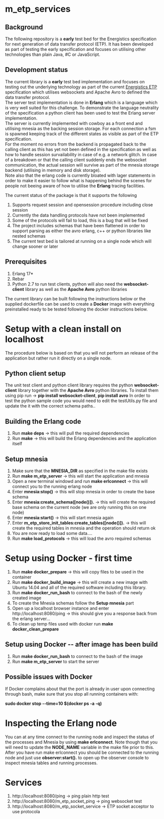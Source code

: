 m_etp_services
==============

Background
--------------
The following repository is a **early** test bed for the Energistics specification for next generation of data transfer protocol (ETP). It has been developed as part of testing the early specification and focuses on utilising other technologies than plain Java, #C or JavaScript. 

Development status
-------------------
The current library is a **early** test bed implementation and focuses on testing out the underlying technology as part of the current [Energistics ETP](http://www.energistics.org/standards-portfolio/energistics-transfer-protocol) specification which utilises websockets and Apache Avro to defined the data transfer protocol.   
The server test implementation is done in **Erlang** which is a language which is very well suited for this challenge. To demonstrate the language neutrality of the specification a python client has been used to test the Erlang server implementation.  
The server is currently implemented with cowboy as a front end and utilising mnesia as the backing session storage. For each connection a fsm is spawned keeping track of the different states as visible as part of the ETP specification.  
For the moment no errors from the backend is propagated back to the calling client as this has yet not been defined in the specification as well as how to handle session survailability in case of e.g. a network glitch. In case of a breakdown or that the calling client suddenly ends the websocket communication, the actual session will survive as part of the mnesia storage backend (utilising in memory and disk storage).  
Note also that the erlang code is currently bloated with lager statements in order to make it easier to follow what is happening behind the scenes for people not beeing aware of how to utilise the **Erlang** tracing facilities.

The current status of the package is that it supports the following

1. Supports request session and opensession procedure including close session
2. Currently the data handling protocols have not been implemented
3. Some of the protocols will fail to load, this is a bug that will be fixed
4. The project includes schemas that have been flattened in order to support parsing as either the avro erlang, c++ or python libraries like nested schemas
5. The current test bed is tailored at running on a single node which will change sooner or later 

Prerequisites
---------------
1. Erlang 17*
2. Rebar
3. Python 2.7 to run test clients, python will also need the **websocket-client** library as well as the **Apache Avro** python libraries

The current library can be built following the instructions below or the supplied dockerfile can be used to create a **Docker** image with everything preinstalled ready to be tested following the docker instructions below.

Setup with a clean install on localhost
================

The procedure below is based on that you will not perform an release of the application but rather run it directly on a single node.

Python client setup
-------------------------

The unit test client and python client library requires the python **websocket-client** library together with the **Apache Avro** python libraries. To install them using pip run ->  **pip install websocket-client**, **pip install avro**
In order to test the python sample code you would need to edit the testUtils.py file and update the it with the correct schema paths..


Building the Erlang code
------------------------

1. Run **make deps** -> this will pull the required dependencies 
2. Run **make** -> this will build the Erlang dependencies and the application itself

Setup mnesia
----------------------

1. Make sure that the **MNESIA_DIR** as specified in the make file exists
2. Run **make m_etp_server** -> this will start the application and mnesia
3. Open a new terminal windowd and run **make erlconnect** -> this will connect you to the running erlang node
4. Enter **mnesia:stop()** -> this will stop mnesia in order to create the base schema
5. Enter **mnesia:create_schema([node()]).** -> this will create the required base schema on the current node (we are only running this on one node)
6. Enter **mnesia:start()** -> this will start mnesia again
7. Enter **m_etp_store_init_tables:create_tables([node()]).** -> this will create the required tables in mnesia and the operation should return ok
8. You are now ready to load some data....
9. Run **make load_protocols** -> this will load the avro required schemas

Setup using Docker - first time
====================

1. Run **make docker_prepare** -> this will copy files to be used in the container
2. Run **make docker_build_image** -> this will create a new image with Ubuntu 14.04 and all of the required software including this library.
3. Run **make docker_run_bash** to connect to the bash of the newly created image
4. To create the Mnesia schemas follow the **Setup mnesia** part
5. Open up a localhost browser instance and enter http://localhost:8080/ping -> this should give you a response back from the erlang server...
6. To clean up temp files used with docker run **make docker_clean_prepare**

Setup using Docker -- after image has been build
------------------------

1. Run **make docker_run_bash** to connect to the bash of the image
2. Run **make m_etp_server** to start the server

Possible issues with Docker
------------------------

If Docker complains about that the port is already in user upon connecting through bash, make sure that you stop all running containers with:

**sudo docker stop --time=10 $(docker ps -a -q)**

Inspecting the Erlang node
==========================

You can at any time connect to the running node and inspect the status of the processes and Mnesia by using **make erlconnect**. Note though that you will need to update the **NODE_NAME** variable in the make file prior to this.
After you have run make erlconnect you should be connected to the running node and just use **observer:start().** to open up the observer console to inspect mnesia tables and running processes.

Services
=========================

1. http://localhost:8080/ping -> ping plain http test
2. http://localhost:8080/m_etp_socket_ping -> ping websocket test
3. http://localhost:8080/m_etp_socket_service -> ETP socket acceptor to use protocola






